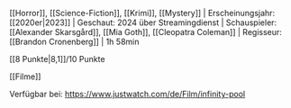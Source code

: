 
[[Horror]], [[Science-Fiction]], [[Krimi]], [[Mystery]] | Erscheinungsjahr: [[2020er|2023]] | Geschaut: 2024 über Streamingdienst | Schauspieler: [[Alexander Skarsgård]], [[Mia Goth]], [[Cleopatra Coleman]] | Regisseur: [[Brandon Cronenberg]] | 1h 58min

[[8 Punkte|8,1]]/10 Punkte


[[Filme]]

Verfügbar bei: https://www.justwatch.com/de/Film/infinity-pool